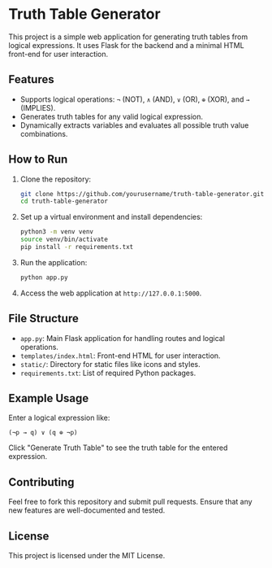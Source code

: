 
# Truth Table Generator

This project is a simple web application for generating truth tables from logical expressions. It uses Flask for the backend and a minimal HTML front-end for user interaction.

## Features

- Supports logical operations: `¬` (NOT), `∧` (AND), `∨` (OR), `⊕` (XOR), and `→` (IMPLIES).
- Generates truth tables for any valid logical expression.
- Dynamically extracts variables and evaluates all possible truth value combinations.

## How to Run

1. Clone the repository:

   ```bash
   git clone https://github.com/yourusername/truth-table-generator.git
   cd truth-table-generator
   ```

2. Set up a virtual environment and install dependencies:

   ```bash
   python3 -m venv venv
   source venv/bin/activate
   pip install -r requirements.txt
   ```

3. Run the application:

   ```bash
   python app.py
   ```

4. Access the web application at `http://127.0.0.1:5000`.

## File Structure

- `app.py`: Main Flask application for handling routes and logical operations.
- `templates/index.html`: Front-end HTML for user interaction.
- `static/`: Directory for static files like icons and styles.
- `requirements.txt`: List of required Python packages.

## Example Usage

Enter a logical expression like:

```
(¬p → q) ∨ (q ⊕ ¬p)
```

Click "Generate Truth Table" to see the truth table for the entered expression.

## Contributing

Feel free to fork this repository and submit pull requests. Ensure that any new features are well-documented and tested.

## License

This project is licensed under the MIT License.
